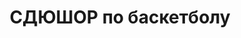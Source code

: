 ---
title: СДЮШОР  по баскетболу
address: '69035, г. Запорожье, ул. Волгоградская, 30'
phone: []
url: ''
about: ''
searchTitle: 'СДЮШОР, 69035, г. Запорожье, ул. Волгоградская, 30'
tags:
  - Детско-юношеские спортивные школы
geometry:
  location:
    lat: 47.846229
    lng: 35.1390165
  viewport:
    northeast:
      lat: 47.8474831802915
      lng: 35.1401635302915
    southwest:
      lat: 47.8447852197085
      lng: 35.1374655697085
place_id: ChIJH5-pXjdn3EAReuZrS3dCyzw

---